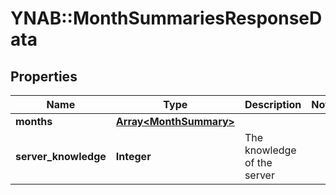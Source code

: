 # YNAB::MonthSummariesResponseData

## Properties
Name | Type | Description | Notes
------------ | ------------- | ------------- | -------------
**months** | [**Array&lt;MonthSummary&gt;**](MonthSummary.md) |  | 
**server_knowledge** | **Integer** | The knowledge of the server | 


